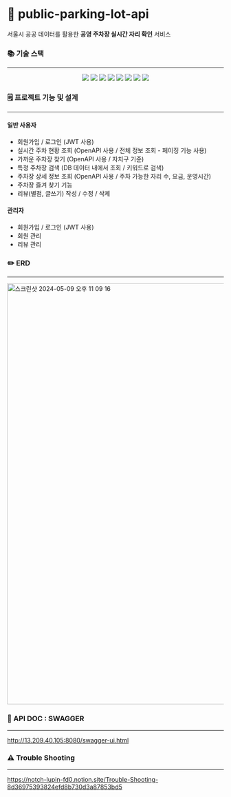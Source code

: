 # 🚗 public-parking-lot-api


서울시 공공 데이터를 활용한 __공영 주차장 실시간 자리 확인__ 서비스

### 📚 기술 스택

---

<div align=center> 
    <img src="https://img.shields.io/badge/java-007396?style=for-the-badge&logo=java&logoColor=white">
    <img src="https://img.shields.io/badge/spring-6DB33F?style=for-the-badge&logo=spring&logoColor=white">
    <img src="https://img.shields.io/badge/springboot-6DB33F?style=for-the-badge&logo=springboot&logoColor=white">
    <img src="https://img.shields.io/badge/spring security-6DB33F?style=for-the-badge&logo=springsecurity&logoColor=white">
    <img src="https://img.shields.io/badge/mysql-4479A1?style=for-the-badge&logo=mysql&logoColor=white"> 
    <img src="https://img.shields.io/badge/amazons3-569A31?style=for-the-badge&logo=amazons3&logoColor=white">
    <img src="https://img.shields.io/badge/amazonec2-FF9900?style=for-the-badge&logo=amazonec2&logoColor=white">
    <img src="https://img.shields.io/badge/git-F05032?style=for-the-badge&logo=git&logoColor=white">
</div>



### 🗒️ 프로젝트 기능 및 설계

---

#### 일반 사용자
- 회원가입 / 로그인 (JWT 사용)
- 실시간 주차 현황 조회 (OpenAPI 사용 / 전체 정보 조회 - 페이징 기능 사용)
- 가까운 주차장 찾기 (OpenAPI 사용 / 자치구 기준)
- 특정 주차장 검색 (DB 데이터 내에서 조회 / 키워드로 검색)
- 주차장 상세 정보 조회 (OpenAPI 사용 / 주차 가능한 자리 수, 요금, 운영시간)
- 주차장 즐겨 찾기 기능
- 리뷰(별점, 글쓰기) 작성 / 수정 / 삭제

#### 관리자
- 회원가입 / 로그인 (JWT 사용)
- 회원 관리
- 리뷰 관리


### ✏️ ERD

---

<img width="977" alt="스크린샷 2024-05-09 오후 11 09 16" src="https://github.com/minsoo0506/Weather-Diary/assets/68321360/afa8f3c5-fdba-4943-a52d-01265972501b">

### 📜 API DOC : SWAGGER

---

http://13.209.40.105:8080/swagger-ui.html


### ⚠️ Trouble Shooting

--- 

https://notch-lupin-fd0.notion.site/Trouble-Shooting-8d36975393824efd8b730d3a87853bd5
